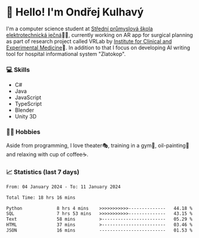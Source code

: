 # 👋 Hello! I'm Ondřej Kulhavý

I'm a computer science student at [Střední průmyslová škola elektrotechnická ječná](https://www.spsejecna.cz/)👨‍🎓, currently working on AR app for surgical planning as part of research project called VRLab by [Institute for Clinical and Experimental Medicine](https://www.ikem.cz/en/)🏥.
In addition to that I focus on developing AI writing tool for hospital informational system "Zlatokop".

### 💻 Skills
- C#
- Java
- JavaScript
- TypeScript
- Blender
- Unity 3D

### 🏋️‍♂️ Hobbies

Aside from programming, I love theater🎭, training in a gym💪, oil-painting🎨 and relaxing with cup of coffee☕.
### 📈 Statistics (last 7 days)
<!--START_SECTION:waka-->

```txt
From: 04 January 2024 - To: 11 January 2024

Total Time: 18 hrs 16 mins

Python             8 hrs 4 mins    >>>>>>>>>>>--------------   44.18 %
SQL                7 hrs 53 mins   >>>>>>>>>>>--------------   43.15 %
Text               58 mins         >------------------------   05.29 %
HTML               37 mins         >------------------------   03.46 %
JSON               16 mins         -------------------------   01.53 %
```

<!--END_SECTION:waka-->




